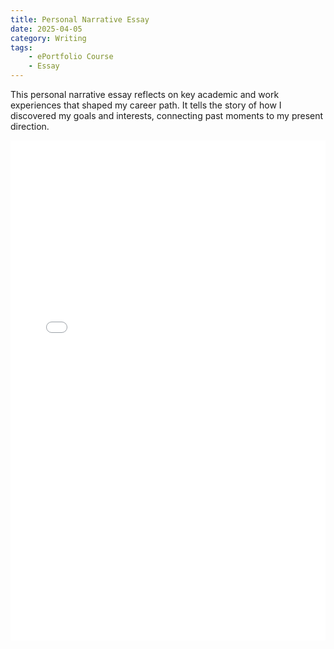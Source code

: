 ```yaml
---
title: Personal Narrative Essay
date: 2025-04-05
category: Writing
tags:
    - ePortfolio Course
    - Essay
---
```


This personal narrative essay reflects on key academic and work experiences that shaped my career path. It tells the story of how I discovered my goals and interests, connecting past moments to my present direction.

<embed src="/files/Personal Narrative Essay.pdf" type="application/pdf" width="100%" height="800px">
